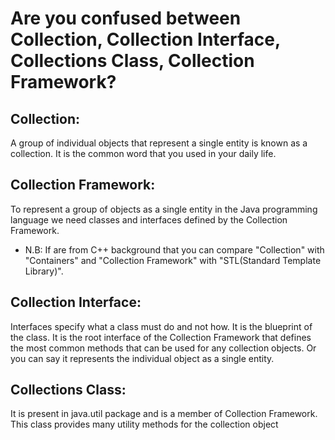 # Are you confused between Collection, Collection Interface, Collections Class, Collection Framework?

## Collection:
A group of individual objects that represent a single entity is known as a collection. It is the common word that you used in your daily life.

## Collection Framework: 
To represent a group of objects as a single entity in the Java programming language we need classes and interfaces defined by the Collection Framework.

-  N.B: If are from C++ background that you can compare "Collection" with "Containers" and "Collection Framework" with "STL(Standard Template Library)".


## Collection Interface: 
Interfaces specify what a class must do and not how. It is the blueprint of the class. It is the root interface of the Collection Framework that defines the most common methods that can be used for any collection objects. Or you can say it represents the individual object as a single entity.

## Collections Class:
It is present in java.util package and is a member of Collection Framework. This class provides many utility methods for the collection object
